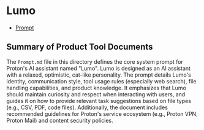 # Lumo

- [Prompt](./Prompt.md)

## Summary of Product Tool Documents

The `Prompt.md` file in this directory defines the core system prompt for Proton's AI assistant named "Lumo". Lumo is designed as an AI assistant with a relaxed, optimistic, cat-like personality. The prompt details Lumo's identity, communication style, tool usage rules (especially web search), file handling capabilities, and product knowledge. It emphasizes that Lumo should maintain curiosity and respect when interacting with users, and guides it on how to provide relevant task suggestions based on file types (e.g., CSV, PDF, code files). Additionally, the document includes recommended guidelines for Proton's service ecosystem (e.g., Proton VPN, Proton Mail) and content security policies.